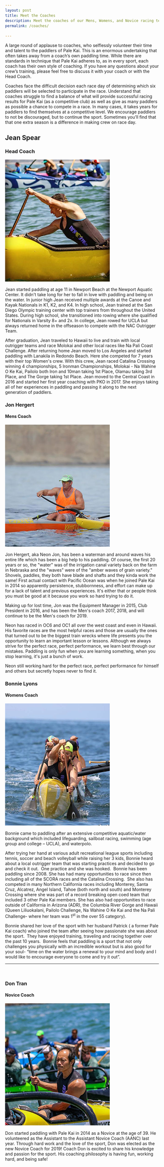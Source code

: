 ```yaml
---
layout: post
title: Meet the Coaches
description: Meet the coaches of our Mens, Womens, and Novice racing teams.
permalink: /coaches/

---
```


A large round of applause to coaches, who selflessly volunteer their time and talent to the paddlers of Pale Kai. This is an enormous undertaking that often takes away from a coach’s own paddling time. While there are standards in technique that Pale Kai adheres to, as in every sport, each coach has their own style of coaching. If you have any questions about your crew’s training, please feel free to discuss it with your coach or with the Head Coach.

Coaches face the difficult decision each race day of determining which six paddlers will be selected to participate in the race. Understand that coaches struggle to find a balance of what will provide successful racing results for Pale Kai (as a competitive club) as well as give as many paddlers as possible a chance to compete in a race. In many cases, it takes years for paddlers to find themselves at a competitive level. We encourage paddlers to not be discouraged, but to continue the sport. Sometimes you’ll find that that one extra season is a difference in making crew on race day.

## Jean Spear
### Head Coach

<img src="/assets/images/bio/jean.jpg" class="headshot" />

Jean started paddling at age 11 in Newport Beach at the Newport Aquatic Center. It didn't take long for her to fall in love with paddling and being on the water. In junior high Jean received multiple awards at the Canoe and Kayak Nationals in K1, K2, and K4. In high school, Jean trained at the San Diego Olympic training center with top trainers from throughout the United States. During high school, she transitioned into rowing where she qualified for Nationals in Varsity 8+ and 2x.  In college, Jean rowed for UCLA but always returned home in the offseason to compete with the NAC Outrigger Team. 

After graduation, Jean traveled to Hawaii to live and train with local outrigger teams and race Molokai and other local races like Na Pali Coast Challenge. After returning home Jean moved to Los Angeles and started paddling with Lanakila in Redondo Beach. Here she competed for 7 years with their top Women's crew. With this crew, Jean raced Catalina Crossing winning 4 championships, 5 Ironman Championships, Molokai - Na Wahine O Ke Kai, Pailolo both Iron and 10man taking 1st Place, Olamau taking 3rd Place, and The Gorge taking 1st Place. Jean moved to the Central Coast in 2016 and started her first year coaching with PKO in 2017. She enjoys taking all of her experiences in paddling and passing it along to the next generation of paddlers. 


<h3>Jon Hergert</h3>
<h4>Mens Coach</h4>
<img src="/assets/images/bio/john.jpg"  class="headshot" />
<p>Jon Hergert, aka Neon Jon, has been a waterman and around waves his entire life which has been a big help to his paddling.  Of course, the first 20 years or so, the "water" was of the irrigation canal variety back on the farm in Nebraska and the "waves" were of  the "amber waves of grain variety."  Shovels, paddles, they both have blade and shafts and they kinda work the same!  First actual contact with Pacific Ocean was when he joined Pale Kai in 2014 so apparently persistence, stubbornness, and effort can make up for a lack of talent and previous experiences.  It's either that or people think you must be good at it because you work so hard trying to do it. </p>
<p>Making up for lost time, Jon was the Equipment Manager in 2015, Club President in 2016, and has been the Men's coach 2017, 2018, and will continue to be the Men's coach for 2019. </p>
<p>Neon has raced in OC6 and OC1 all over the west coast and even in Hawaii.  His favorite races are the most helpful races and those are usually the ones that turned out to be the biggest train wrecks where life presents you the opportunity to learn an important lesson or lessons. Although we always strive for the perfect race, perfect performance, we learn best through our mistakes.  Paddling is only fun when you are learning something, when you stop learning, it's just a bunch of work. </p>
<p>Neon still working hard for the perfect race, perfect performance for himself and others but secretly hopes never to find it.</p> 

<h3>Bonnie Lyons</h3>
<h4>Womens Coach</h4>
<img src="/assets/images/bio/bonni.jpg"  class="headshot" />
<p>Bonnie came to paddling after an extensive competitive aquatic/water background which included lifeguarding, sailboat racing, swimming (age group and college &ndash; UCLA), and waterpolo.</p>
<p>After trying her hand at various adult recreational league sports including tennis, soccer and beach volleyball while raising her 3 kids, Bonnie heard about a local outrigger team that was starting practices and decided to go and check it out.&nbsp; One practice and she was hooked.&nbsp; Bonnie has been paddling since 2008. She has had many opportunities to race since then including all of the SCORA races and the Catalina Crossing.&nbsp; She also has competed in many Northern California races including Monterey, Santa Cruz, Alcatrez, Angel Island, Tahoe (both north and south) and Monterey Crossing where she was part of a record breaking open coed team that included 3 other Pale Kai members. She has also had opportunities to race outside of California in Arizona (ADR), the Columbia River Gorge and Hawaii (Queen Liliuokalani, Pailolo Challenge, Na Wahine O Ke Kai and the Na Pali Challenge- where her team was 1<sup>st</sup> in the over 55 category).&nbsp;</p>
<p>Bonnie shared her love of the sport with her husband Patrick ( a former Pale Kai coach) who joined the team after seeing how passionate she was about the sport.&nbsp; They have enjoyed training, traveling and racing together over the past 10 years. &nbsp;Bonnie feels that paddling is a sport that not only challenges you physically with an incredible workout but is also good for your soul- &ldquo;time on the water brings a renewal to your mind and body and I would like to encourage everyone to come and try it out&rdquo;.</p>
<hr/>
<div class="clear"></div>
<p>&nbsp;</p>
<h3>Don Tran</h3>
<h4>Novice Coach</h4>
<img src="/assets/images/bio/don.jpg"  class="headshot" />
<p>Don started paddling with Pale Kai in 2014 as a Novice at the age of 39. He volunteered as the Assistant to the Assistant Novice Coach (AANC) last year. Through hard work and the love of the sport, Don was elected as the new Novice Coach for 2019! Coach Don is excited to share his knowledge and passion for the sport. His coaching philosophy is having fun, working hard, and being safe!</p>
<div class="clear"></div>


